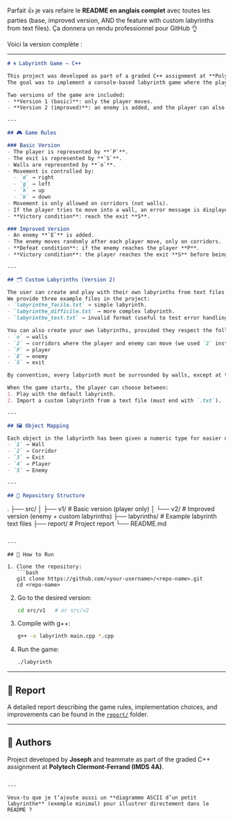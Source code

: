 Parfait 👍 je vais refaire le **README en anglais complet** avec toutes les parties (base, improved version, AND the feature with custom labyrinths from text files).
Ça donnera un rendu professionnel pour GitHub 👌

Voici la version complète :

---

```markdown
# 🌀 Labyrinth Game – C++

This project was developed as part of a graded C++ assignment at **Polytech Clermont-Ferrand (IMDS 4A)**.  
The goal was to implement a console-based labyrinth game where the player must reach the exit while avoiding walls (and, in the advanced version, an enemy).  

Two versions of the game are included:  
- **Version 1 (basic)**: only the player moves.  
- **Version 2 (improved)**: an enemy is added, and the player can also import custom labyrinths from text files.  

---

## 🎮 Game Rules

### Basic Version
- The player is represented by **`P`**.  
- The exit is represented by **`S`**.  
- Walls are represented by **`o`**.  
- Movement is controlled by:  
  - `d` → right  
  - `g` → left  
  - `h` → up  
  - `b` → down  
- Movement is only allowed on corridors (not walls).  
- If the player tries to move into a wall, an error message is displayed.  
- **Victory condition**: reach the exit **S**.

### Improved Version
- An enemy **`E`** is added.  
- The enemy moves randomly after each player move, only on corridors.  
- **Defeat condition**: if the enemy reaches the player **P**.  
- **Victory condition**: the player reaches the exit **S** before being caught.  

---

## 🗂️ Custom Labyrinths (Version 2)

The user can create and play with their own labyrinths from text files.  
We provide three example files in the project:  
- `labyrinthe_facile.txt` → simple labyrinth.  
- `labyrinthe_difficile.txt` → more complex labyrinth.  
- `labyrinthe_test.txt` → invalid format (useful to test error handling).  

You can also create your own labyrinths, provided they respect the following format:  
- `o` → walls  
- `2` → corridors where the player and enemy can move (we used `2` instead of space for file parsing reasons).  
- `P` → player  
- `E` → enemy  
- `S` → exit  

By convention, every labyrinth must be surrounded by walls, except at the exit position.

When the game starts, the player can choose between:  
1. Play with the default labyrinth.  
2. Import a custom labyrinth from a text file (must end with `.txt`).  

---

## 🖼️ Object Mapping

Each object in the labyrinth has been given a numeric type for easier differentiation:  
- `1` → Wall  
- `2` → Corridor  
- `3` → Exit  
- `4` → Player  
- `5` → Enemy  

---

## 📂 Repository Structure

```

.
├── src/
│   ├── v1/   # Basic version (player only)
│   └── v2/   # Improved version (enemy + custom labyrinths)
├── labyrinths/  # Example labyrinth text files
├── report/      # Project report
└── README.md

````

---

## 🚀 How to Run

1. Clone the repository:
   ```bash
   git clone https://github.com/<your-username>/<repo-name>.git
   cd <repo-name>
````

2. Go to the desired version:

   ```bash
   cd src/v1   # or src/v2
   ```

3. Compile with g++:

   ```bash
   g++ -o labyrinth main.cpp *.cpp
   ```

4. Run the game:

   ```bash
   ./labyrinth
   ```

---

## 📝 Report

A detailed report describing the game rules, implementation choices, and improvements can be found in the [`report/`](./report) folder.

---

## 👥 Authors

Project developed by **Joseph** and teammate as part of the graded C++ assignment at **Polytech Clermont-Ferrand (IMDS 4A)**.

```

---

Veux-tu que je t’ajoute aussi un **diagramme ASCII d’un petit labyrinthe** (exemple minimal) pour illustrer directement dans le README ?
```
